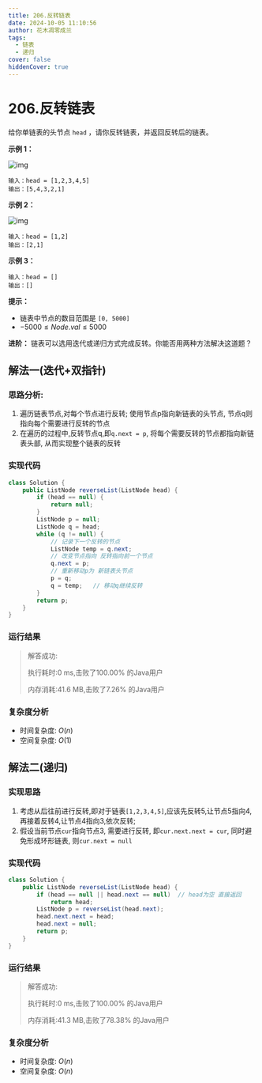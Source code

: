 ```yaml
---
title: 206.反转链表
date: 2024-10-05 11:10:56
author: 花木凋零成兰
tags: 
  - 链表
  - 递归
cover: false
hiddenCover: true
---
```


# 206.反转链表

给你单链表的头节点 `head` ，请你反转链表，并返回反转后的链表。

**示例 1：**

![img](https://assets.leetcode.com/uploads/2021/02/19/rev1ex1.jpg)

```
输入：head = [1,2,3,4,5]
输出：[5,4,3,2,1]
```

**示例 2：**

![img](https://assets.leetcode.com/uploads/2021/02/19/rev1ex2.jpg)

```
输入：head = [1,2]
输出：[2,1]
```

**示例 3：**

```
输入：head = []
输出：[]
```



**提示：**

- 链表中节点的数目范围是 `[0, 5000]`
- $-5000 \leq Node.val \leq 5000$



**进阶：** 链表可以选用迭代或递归方式完成反转。你能否用两种方法解决这道题？

## 解法一(迭代+双指针)

### 思路分析:
1. 遍历链表节点,对每个节点进行反转; 使用节点p指向新链表的头节点, 节点q则指向每个需要进行反转的节点
2. 在遍历的过程中,反转节点q,即`q.next = p`, 将每个需要反转的节点都指向新链表头部, 从而实现整个链表的反转

### 实现代码

```java
class Solution {
    public ListNode reverseList(ListNode head) {
		if (head == null) {
			return null;
		}
		ListNode p = null;
		ListNode q = head;
		while (q != null) {
			// 记录下一个反转的节点
			ListNode temp = q.next;
			// 改变节点指向 反转指向前一个节点
			q.next = p;
			// 重新移动p为 新链表头节点
			p = q;
			q = temp;	// 移动q继续反转
		}
		return p;
    }
}
```

### 运行结果

> 解答成功:
>
> 执行耗时:0 ms,击败了100.00% 的Java用户
>
> 内存消耗:41.6 MB,击败了7.26% 的Java用户

### 复杂度分析

- 时间复杂度: $O(n)$
- 空间复杂度: $O(1)$

## 解法二(递归)

### 实现思路

1. 考虑从后往前进行反转,即对于链表`[1,2,3,4,5]`,应该先反转5,让节点5指向4,再接着反转4,让节点4指向3,依次反转;
2. 假设当前节点`cur`指向节点3, 需要进行反转, 即`cur.next.next = cur`, 同时避免形成环形链表, 则`cur.next = null`

### 实现代码

```java
class Solution {
	public ListNode reverseList(ListNode head) {
		if (head == null || head.next == null)	// head为空 直接返回
			return head;
		ListNode p = reverseList(head.next);
		head.next.next = head;
		head.next = null;
		return p;
	}
}
```

### 运行结果

> 解答成功:
>
> 执行耗时:0 ms,击败了100.00% 的Java用户
>
> 内存消耗:41.3 MB,击败了78.38% 的Java用户


### 复杂度分析

- 时间复杂度: $O(n)$
- 空间复杂度: $O(n)$
